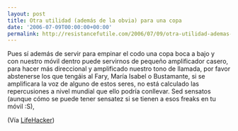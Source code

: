 ```yaml
---
layout: post
title: Otra utilidad (además de la obvia) para una copa
date: '2006-07-09T00:00:00+00:00'
permalink: http://resistancefutile.com/2006/07/09/otra-utilidad-ademas-de-la-obvia-para-una-copa/
---
```

<img style="float:right; margin:0 0 10px 10px;" src="http://photos1.blogger.com/blogger/6639/1972/320/wineglass.png" border="0" alt="" />Pues sí además de servir para empinar el codo una copa boca a bajo y con nuestro móvil dentro puede servirnos de pequeño amplificador casero, para hacer más direccional y amplificado nuestro tono de llamada, por favor abstenerse los que tengáis al Fary, María Isabel o Bustamante, si se amplificara la voz de alguno de estos seres, no está calculado las repercusiones a nivel mundial que ello podría conllevar. Sed sensatos (aunque cómo se puede tener sensatez si se tienen a esos freaks en tu móvil :S),

(Vía <a href="http://lifehacker.com/software/cell-phones/macgyver-tip-amplify-your-cell-phone-with-a-wine-glass-185078.php">LifeHacker</a>)
